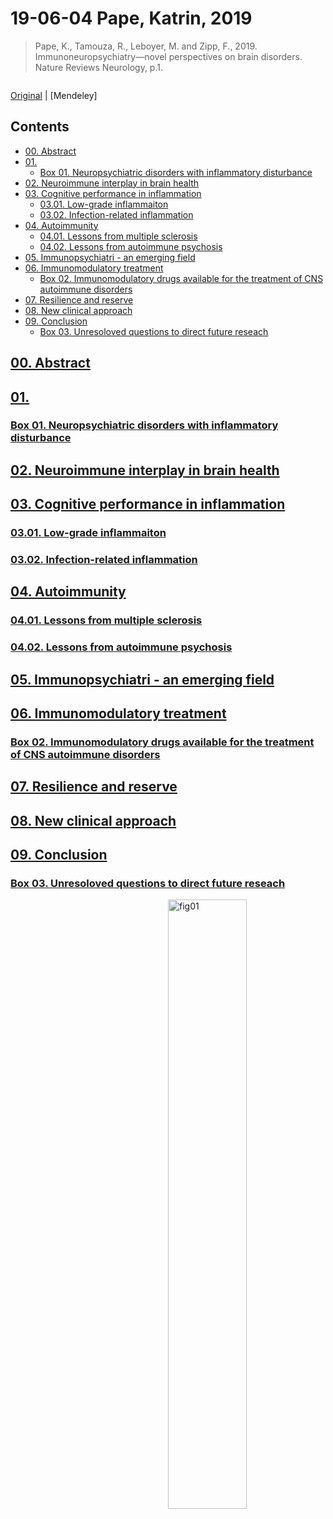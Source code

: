 <!--
Filename: 	190604_PapeKatrin_2019.md
Project: 	/Users/shume/Documents/Cahier
Author: 	shumez <https://github.com/shumez>
Created: 	2019-06-04 10:53:9
Modified: 	2019-06-04 11:23:0
-----
Copyright (c) 2019 shumez
-->

# 19-06-04 Pape, Katrin, 2019

> Pape, K., Tamouza, R., Leboyer, M. and Zipp, F., 2019. Immunoneuropsychiatry—novel perspectives on brain disorders. Nature Reviews Neurology, p.1.

```tex

```

[Original] | [Mendeley]


## Contents

* [00. Abstract][00]
* [01.][01]
	* [Box 01. Neuropsychiatric disorders with inflammatory disturbance][box01]
* [02. Neuroimmune interplay in brain health][02]
* [03. Cognitive performance in inflammation][03]
	* [03.01. Low-grade inflammaiton][0301]
	* [03.02. Infection-related inflammation][0302]
* [04. Autoimmunity][04]
	* [04.01. Lessons from multiple sclerosis][0401]
	* [04.02. Lessons from autoimmune psychosis][0402]
* [05. Immunopsychiatri - an emerging field][05]
* [06. Immunomodulatory treatment][06]
	* [Box 02. Immunomodulatory drugs available for the treatment of CNS autoimmune disorders][box02]
* [07. Resilience and reserve][07]
* [08. New clinical approach][08]
* [09. Conclusion][09]
	* [Box 03. Unresoloved questions to direct future reseach][box03]

## [00. Abstract][00]

## [01.][01]

### [Box 01. Neuropsychiatric disorders with inflammatory disturbance][box01]

## [02. Neuroimmune interplay in brain health][02]

## [03. Cognitive performance in inflammation][03]

### [03.01. Low-grade inflammaiton][0301]

### [03.02. Infection-related inflammation][0302]

## [04. Autoimmunity][04]

### [04.01. Lessons from multiple sclerosis][0401]

### [04.02. Lessons from autoimmune psychosis][0402]

## [05. Immunopsychiatri - an emerging field][05]

## [06. Immunomodulatory treatment][06]

### [Box 02. Immunomodulatory drugs available for the treatment of CNS autoimmune disorders][box02]

## [07. Resilience and reserve][07]

## [08. New clinical approach][08]

## [09. Conclusion][09]

### [Box 03. Unresoloved questions to direct future reseach][box03]


[![fig01][fig01]][fig01]



##
<!-- -------------------------------------------- -->

<!-- toc -->
[00]: #00_abstract
[01]: #
[box01]: #box_01_neuropsychiatric_disorders_with_inflammatory_disturbance
[02]: #02_neuroimmune_interplay_in_brain_health
[03]: #03_cognitive_performance_in_inflammation
[0301]: #0301_low-grade_inflammaiton
[0302]: #0302_infection-related_inflammation
[04]: #04_autoimmunity
[0401]: #0401_lessons_from_multiple_sclerosis
[0402]: #0402_lessons_from_autoimmune_psychosis
[05]: #05_immunopsychiatri_-_an_emerging_field
[06]: #06_immunomodulatory_treatment
[box02]: #box_02_immunomodulatory_drugs_available_for_the_treatment_of_cns_autoimmune_disorders
[07]: #07_resilience_and_reserve
[08]: #08_new_clinical_approach
[09]: #09_conclusion
[box03]: #box_03_unresoloved_questions_to_direct_future_reseach

<!-- ref -->
[Original]: 
[Mendenley]:
[ref01]: .

<!-- fig -->
[fig01]: .

<style type="text/css">
	img{width: 50%; float: right;}
</style>